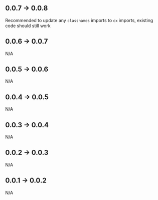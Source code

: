 ## 0.0.7 -> 0.0.8

Recommended to update any `classnames` imports to `cx` imports, existing code
should still work

## 0.0.6 -> 0.0.7

N/A

## 0.0.5 -> 0.0.6

N/A

## 0.0.4 -> 0.0.5

N/A

## 0.0.3 -> 0.0.4

N/A

## 0.0.2 -> 0.0.3

N/A

## 0.0.1 -> 0.0.2

N/A
